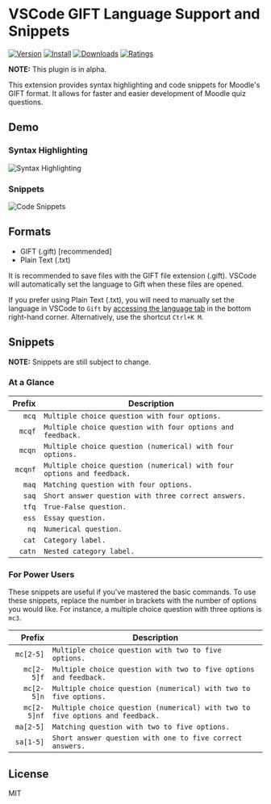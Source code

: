 # VSCode GIFT Language Support and Snippets

[![Version](https://vsmarketplacebadge.apphb.com/version/ethan-ou.vscode-gift.svg)](https://vsmarketplacebadge.apphb.com/version-short/ethan-ou.vscode-gift.svg)
[![Install](https://vsmarketplacebadge.apphb.com/installs/ethan-ou.vscode-gift.svg)](https://vsmarketplacebadge.apphb.com/installs-short/ethan-ou.vscode-gift.svg)
[![Downloads](https://vsmarketplacebadge.apphb.com/downloads/ethan-ou.vscode-gift.svg)](https://vsmarketplacebadge.apphb.com/downloads-short/ethan-ou.vscode-gift.svg)
[![Ratings](https://vsmarketplacebadge.apphb.com/rating-short/ethan-ou.vscode-gift.svg)](https://vsmarketplacebadge.apphb.com/rating-short/ethan-ou.vscode-gift.svg)

**NOTE:** This plugin is in alpha.

This extension provides syntax highlighting and code snippets for Moodle's GIFT format. It allows for faster and easier development of Moodle quiz questions.

## Demo

### Syntax Highlighting

![Syntax Highlighting](https://github.com/ethan-ou/vscode-gift/blob/master/examples/syntax-highlighting.gif?raw=true)

### Snippets

![Code Snippets](https://github.com/ethan-ou/vscode-gift/blob/master/examples/code-snippets.gif?raw=true)

## Formats

* GIFT (.gift) [recommended]
* Plain Text (.txt)

It is recommended to save files with the GIFT file extension (.gift). VSCode will automatically set the language to Gift when these files are opened. 

If you prefer using Plain Text (.txt), you will need to manually set the language in VSCode to ```Gift``` by [accessing the language tab](https://code.visualstudio.com/docs/languages/overview#_changing-the-language-for-the-selected-file) in the bottom right-hand corner. Alternatively, use the shortcut ```Ctrl+K M```.

## Snippets

**NOTE:** Snippets are still subject to change.

### At a Glance

|  Prefix | Description                                                            |
| ------: | ---------------------------------------------------------------------- |
|   `mcq` | `Multiple choice question with four options.`                          |
|  `mcqf` | `Multiple choice question with four options and feedback.`             |
|  `mcqn` | `Multiple choice question (numerical) with four options.`              |
| `mcqnf` | `Multiple choice question (numerical) with four options and feedback.` |
|   `maq` | `Matching question with four options.`                                 |
|   `saq` | `Short answer question with three correct answers.`                    |
|   `tfq` | `True-False question.`                                                 |
|   `ess` | `Essay question.`                                                      |
|    `nq` | `Numerical question.`                                                  |
|   `cat` | `Category label.`                                                      |
|  `catn` | `Nested category label.`                                               |

### For Power Users

These snippets are useful if you've mastered the basic commands. To use these snippets, replace the number in brackets with the number of options you would like. For instance, a multiple choice question with three options is `mc3`.

|      Prefix | Description                                                                   |
| ----------: | ----------------------------------------------------------------------------- |
|   `mc[2-5]` | `Multiple choice question with two to five options.`                          |
|  `mc[2-5]f` | `Multiple choice question with two to five options and feedback.`             |
|  `mc[2-5]n` | `Multiple choice question (numerical) with two to five options.`              |
| `mc[2-5]nf` | `Multiple choice question (numerical) with two to five options and feedback.` |
|   `ma[2-5]` | `Matching question with two to five options.`                                 |
|   `sa[1-5]` | `Short answer question with one to five correct answers.`                     |

## License

MIT
